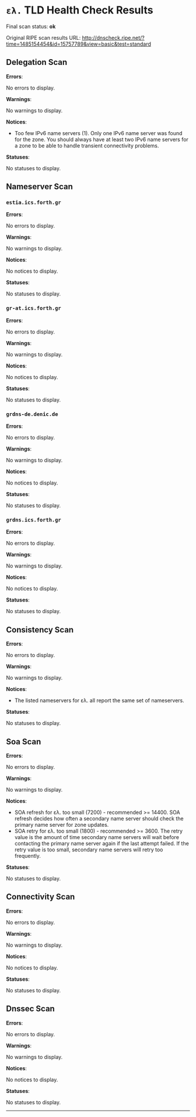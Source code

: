 # `ελ.` TLD Health Check Results

Final scan status: **ok** 

Original RIPE scan results URL: http://dnscheck.ripe.net/?time=1485154454&id=15757789&view=basic&test=standard

## Delegation Scan

**Errors**:

No errors to display.

**Warnings**:

No warnings to display.

**Notices**:

* Too few IPv6 name servers (1). Only one IPv6 name server was found for the zone. You should always have at least two IPv6 name servers for a zone to be able to handle transient connectivity problems.

**Statuses**:

No statuses to display.

## Nameserver Scan

### `estia.ics.forth.gr`

**Errors**:

No errors to display.

**Warnings**:

No warnings to display.

**Notices**:

No notices to display.

**Statuses**:

No statuses to display.

### `gr-at.ics.forth.gr`

**Errors**:

No errors to display.

**Warnings**:

No warnings to display.

**Notices**:

No notices to display.

**Statuses**:

No statuses to display.

### `grdns-de.denic.de`

**Errors**:

No errors to display.

**Warnings**:

No warnings to display.

**Notices**:

No notices to display.

**Statuses**:

No statuses to display.

### `grdns.ics.forth.gr`

**Errors**:

No errors to display.

**Warnings**:

No warnings to display.

**Notices**:

No notices to display.

**Statuses**:

No statuses to display.

## Consistency Scan

**Errors**:

No errors to display.

**Warnings**:

No warnings to display.

**Notices**:

* The listed nameservers for ελ. all report the same set of nameservers.

**Statuses**:

No statuses to display.

## Soa Scan

**Errors**:

No errors to display.

**Warnings**:

No warnings to display.

**Notices**:

* SOA refresh for ελ. too small (7200) - recommended >= 14400. SOA refresh decides how often a secondary name server should check the primary name server for zone updates.
* SOA retry for ελ. too small (1800) - recommended >= 3600. The retry value is the amount of time secondary name servers will wait before contacting the primary name server again if the last attempt failed. If the retry value is too small, secondary name servers will retry too frequently.

**Statuses**:

No statuses to display.

## Connectivity Scan

**Errors**:

No errors to display.

**Warnings**:

No warnings to display.

**Notices**:

No notices to display.

**Statuses**:

No statuses to display.

## Dnssec Scan

**Errors**:

No errors to display.

**Warnings**:

No warnings to display.

**Notices**:

No notices to display.

**Statuses**:

No statuses to display.


---
